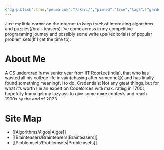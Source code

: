 ```yaml
---
{"dg-publish":true,"permalink":"/akari/","pinned":"true","tags":["gardenEntry"],"created":"2023-10-25T19:24:36.303+05:30","updated":"2023-10-26T14:02:45.169+05:30"}
---
```


Just my little corner on the internet to keep track of interesting algorithms and puzzles(/brain teasers) I've come across in my competitive programming journey and possibly some write ups(/editorials) of popular problem sets(If I get the time to).

# About Me
A CS undergrad in my senior year from IIT Roorkee(India), that who has wasted all his college life in vain(chasing after someone😅) and has finally found something meaningful to do.
Credentials: Not any great things, but for what it's worth I'm an expert on Codeforces with max. rating in 1700s, hopefully Imma get my lazy ass to give some more contests and reach 1900s by the end of 2023.


# Site Map
* [[Algorithms/Algos\|Algos]]
* [[Brainteasers/Brainteasers\|Brainteasers]]
* [[Problemsets/Problemsets\|Problemsets]]

